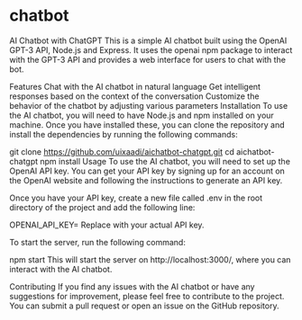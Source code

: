 # chatbot
AI Chatbot with ChatGPT
This is a simple AI chatbot built using the OpenAI GPT-3 API, Node.js and Express. It uses the openai npm package to interact with the GPT-3 API and provides a web interface for users to chat with the bot.

Features
Chat with the AI chatbot in natural language
Get intelligent responses based on the context of the conversation
Customize the behavior of the chatbot by adjusting various parameters
Installation
To use the AI chatbot, you will need to have Node.js and npm installed on your machine. Once you have installed these, you can clone the repository and install the dependencies by running the following commands:

git clone https://github.com/uixaadi/aichatbot-chatgpt.git
cd aichatbot-chatgpt
npm install
Usage
To use the AI chatbot, you will need to set up the OpenAI API key. You can get your API key by signing up for an account on the OpenAI website and following the instructions to generate an API key.

Once you have your API key, create a new file called .env in the root directory of the project and add the following line:

OPENAI_API_KEY=<your API key>
Replace <your API key> with your actual API key.

To start the server, run the following command:

npm start
This will start the server on http://localhost:3000/, where you can interact with the AI chatbot.

Contributing
If you find any issues with the AI chatbot or have any suggestions for improvement, please feel free to contribute to the project. You can submit a pull request or open an issue on the GitHub repository.
